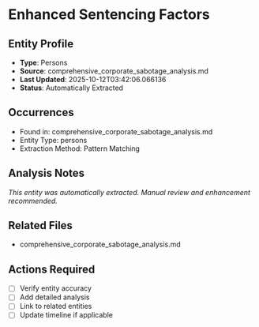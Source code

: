 # Enhanced Sentencing Factors

## Entity Profile
- **Type**: Persons
- **Source**: comprehensive_corporate_sabotage_analysis.md
- **Last Updated**: 2025-10-12T03:42:06.066136
- **Status**: Automatically Extracted

## Occurrences
- Found in: comprehensive_corporate_sabotage_analysis.md
- Entity Type: persons
- Extraction Method: Pattern Matching

## Analysis Notes
*This entity was automatically extracted. Manual review and enhancement recommended.*

## Related Files
- comprehensive_corporate_sabotage_analysis.md

## Actions Required
- [ ] Verify entity accuracy
- [ ] Add detailed analysis
- [ ] Link to related entities
- [ ] Update timeline if applicable
